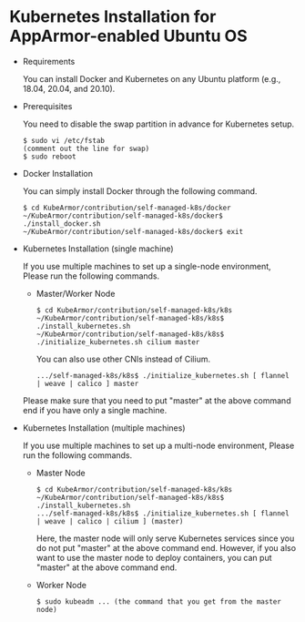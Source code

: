 # Kubernetes Installation for AppArmor-enabled Ubuntu OS

* Requirements

  You can install Docker and Kubernetes on any Ubuntu platform (e.g., 18.04, 20.04, and 20.10).  

* Prerequisites

  You need to disable the swap partition in advance for Kubernetes setup.

  ```text
  $ sudo vi /etc/fstab
  (comment out the line for swap)
  $ sudo reboot
  ```

* Docker Installation

  You can simply install Docker through the following command.

  ```text
  $ cd KubeArmor/contribution/self-managed-k8s/docker
  ~/KubeArmor/contribution/self-managed-k8s/docker$ ./install_docker.sh
  ~/KubeArmor/contribution/self-managed-k8s/docker$ exit
  ```

* Kubernetes Installation \(single machine\)

  If you use multiple machines to set up a single-node environment, Please run the following commands.

  * Master/Worker Node

    ```text
    $ cd KubeArmor/contribution/self-managed-k8s/k8s
    ~/KubeArmor/contribution/self-managed-k8s/k8s$ ./install_kubernetes.sh
    ~/KubeArmor/contribution/self-managed-k8s/k8s$ ./initialize_kubernetes.sh cilium master
    ```

    You can also use other CNIs instead of Cilium.

    ```text
    .../self-managed-k8s/k8s$ ./initialize_kubernetes.sh [ flannel | weave | calico ] master
    ```

  Please make sure that you need to put "master" at the above command end if you have only a single machine.

* Kubernetes Installation \(multiple machines\)

  If you use multiple machines to set up a multi-node environment, Please run the following commands.

  * Master Node

    ```text
    $ cd KubeArmor/contribution/self-managed-k8s/k8s
    ~/KubeArmor/contribution/self-managed-k8s/k8s$ ./install_kubernetes.sh
    .../self-managed-k8s/k8s$ ./initialize_kubernetes.sh [ flannel | weave | calico | cilium ] (master)
    ```

    Here, the master node will only serve Kubernetes services since you do not put "master" at the above command end. However, if you also want to use the master node to deploy containers, you can put "master" at the above command end.

  * Worker Node

    ```text
    $ sudo kubeadm ... (the command that you get from the master node)
    ```

